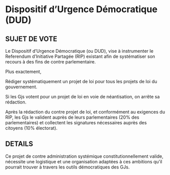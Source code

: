 # Dispositif d’Urgence Démocratique (DUD)


## SUJET DE VOTE

Le Dispositif d’Urgence Démocratique (ou DUD), vise à instrumenter le Referendum d’Initiative Partagée (RIP) existant afin de systématiser son recours à des fins de contre parlementaire.

Plus exactement,

Rédiger systématiquement un projet de loi pour tous les projets de loi du gouvernement.

Si les Gjs votent pour un projet de loi en voie de néantisation,
on arrête sa rédaction.

Après la rédaction du contre projet de loi, et conformément au exigences du RIP, les Gjs le valident auprès de leurs parlementaires (20% des parlementaires) et collectent les signatures nécessaires auprès des citoyens (10% électorat).


## DETAILS

Ce projet de contre administration systémique constitutionnellement valide, nécessite une logistique et une organisation adaptées à ces ambitions qu’il pourrait trouver à travers les outils démocratiques des GJs.

